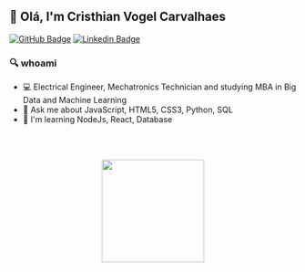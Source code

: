 
## 👋 Olá, I'm Cristhian Vogel Carvalhaes

[![GitHub Badge](https://img.shields.io/badge/-cristhianvogel-black?style=flat-square&logo=github&logoColor=white&link=https://github.com/cristhianvogel/)](https://github.com/cristhianvogel)
[![Linkedin Badge](https://img.shields.io/badge/-cristhianvogel-0072b1?style=flat-square&logo=Linkedin&logoColor=white&link=https://www.linkedin.com/in/cristhian-vogel-carvalhaes-54b61594/)](https://www.linkedin.com/in/cristhian-vogel-carvalhaes-54b61594)

### 🔍 whoami

- 💻 Electrical Engineer, Mechatronics Technician and studying MBA in Big Data and Machine Learning
- 💬 Ask me about JavaScript, HTML5, CSS3, Python, SQL
- 🌱 I'm learning NodeJs, React, Database

<br/><br/>
<div align="center">
  <a href="https://github.com/cristhianvogel">
  <img height="180em" src="https://github-readme-stats.vercel.app/api?username=cristhianvogel&show_icons=true&theme=dark&include_all_commits=true&count_private=true"/>
</div>
